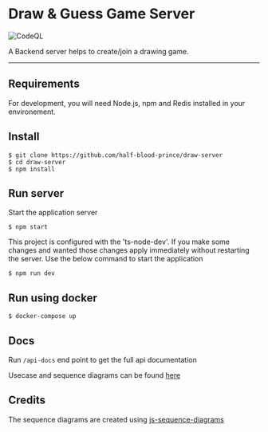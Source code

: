 # Draw & Guess Game Server

![CodeQL](https://github.com/half-blood-prince/draw-server/workflows/CodeQL/badge.svg?branch=master)

A Backend server helps to create/join a drawing game.

---

## Requirements

For development, you will need Node.js, npm and Redis installed in your environement.

## Install

    $ git clone https://github.com/half-blood-prince/draw-server
    $ cd draw-server
    $ npm install

## Run server

Start the application server

    $ npm start

This project is configured with the 'ts-node-dev'. If you make some changes and wanted those changes apply immediately without restarting the server. Use the below command to start the application

    $ npm run dev

## Run using docker

    $ docker-compose up

## Docs

Run `/api-docs` end point to get the full api documentation

Usecase and sequence diagrams can be found [here](https://half-blood-prince.github.io/draw-server)

## Credits

The sequence diagrams are created using [js-sequence-diagrams](https://bramp.github.io/js-sequence-diagrams/)
